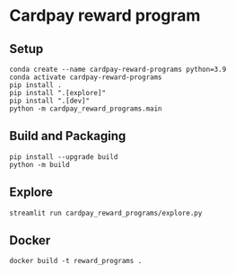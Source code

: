 # Cardpay reward program 

## Setup 


    conda create --name cardpay-reward-programs python=3.9
    conda activate cardpay-reward-programs
    pip install .
    pip install ".[explore]"
    pip install ".[dev]"
    python -m cardpay_reward_programs.main
    

## Build and Packaging 

    pip install --upgrade build
    python -m build

## Explore

    streamlit run cardpay_reward_programs/explore.py

## Docker

    docker build -t reward_programs . 
